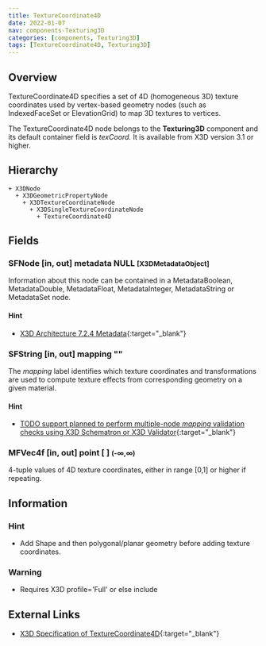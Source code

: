 ```yaml
---
title: TextureCoordinate4D
date: 2022-01-07
nav: components-Texturing3D
categories: [components, Texturing3D]
tags: [TextureCoordinate4D, Texturing3D]
---
```

<style>
.post h3 {
  word-spacing: 0.2em;
}
</style>

## Overview

TextureCoordinate4D specifies a set of 4D (homogeneous 3D) texture coordinates used by vertex-based geometry nodes (such as IndexedFaceSet or ElevationGrid) to map 3D textures to vertices.

The TextureCoordinate4D node belongs to the **Texturing3D** component and its default container field is *texCoord.* It is available from X3D version 3.1 or higher.

## Hierarchy

```
+ X3DNode
  + X3DGeometricPropertyNode
    + X3DTextureCoordinateNode
      + X3DSingleTextureCoordinateNode
        + TextureCoordinate4D
```

## Fields

### SFNode [in, out] **metadata** NULL <small>[X3DMetadataObject]</small>

Information about this node can be contained in a MetadataBoolean, MetadataDouble, MetadataFloat, MetadataInteger, MetadataString or MetadataSet node.

#### Hint

- [X3D Architecture 7.2.4 Metadata](https://www.web3d.org/specifications/X3Dv4Draft/ISO-IEC19775-1v4-CD1/Part01/components/core.html#Metadata){:target="_blank"}

### SFString [in, out] **mapping** ""

The *mapping* label identifies which texture coordinates and transformations are used to compute texture effects from corresponding geometry on a given material.

#### Hint

- [TODO support planned to perform multiple-node *mapping* validation checks using X3D Schematron or X3D Validator](https://savage.nps.edu/X3dValidator){:target="_blank"}

### MFVec4f [in, out] **point** [ ] <small>(-∞,∞)</small>

4-tuple values of 4D texture coordinates, either in range [0,1] or higher if repeating.

## Information

### Hint

- Add Shape and then polygonal/planar geometry before adding texture coordinates.

### Warning

- Requires X3D profile='Full' or else include <component name='Texturing3D' level='1'/>

## External Links

- [X3D Specification of TextureCoordinate4D](https://www.web3d.org/documents/specifications/19775-1/V4.0/Part01/components/texture3D.html#TextureCoordinate4D){:target="_blank"}
